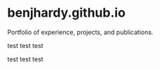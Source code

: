 # benjhardy.github.io

Portfolio of experience, projects, and publications.

test test test

test test test

